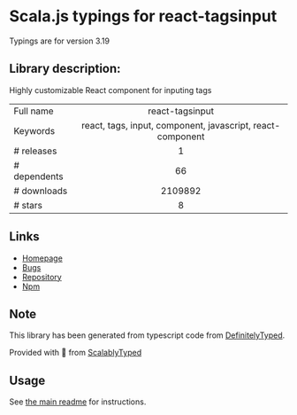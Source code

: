 
# Scala.js typings for react-tagsinput

Typings are for version 3.19

## Library description:
Highly customizable React component for inputing tags

|                    |                 |
| ------------------ | :-------------: |
| Full name          | react-tagsinput |
| Keywords           | react, tags, input, component, javascript, react-component |
| # releases         | 1 |
| # dependents       | 66 |
| # downloads        | 2109892 |
| # stars            | 8 |

## Links
- [Homepage](https://github.com/olahol/react-tagsinput)
- [Bugs](https://github.com/olahol/react-tagsinput/issues)
- [Repository](https://github.com/olahol/react-tagsinput)
- [Npm](https://www.npmjs.com/package/react-tagsinput)
    


## Note
This library has been generated from typescript code from [DefinitelyTyped](https://definitelytyped.org).

Provided with :purple_heart: from [ScalablyTyped](https://github.com/oyvindberg/ScalablyTyped)

## Usage
See [the main readme](../../readme.md) for instructions.


